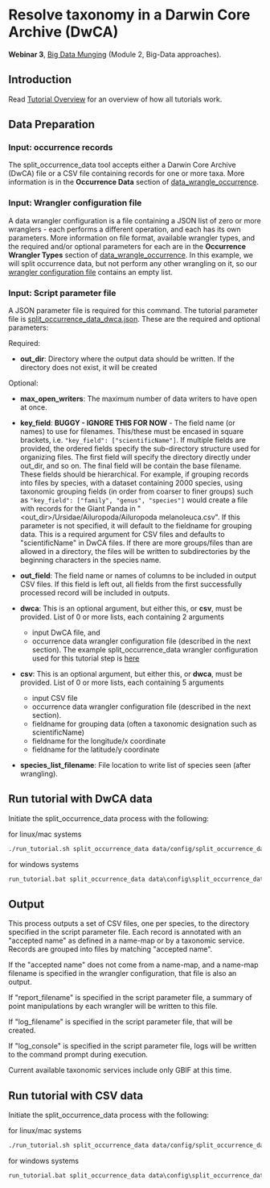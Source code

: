 # Resolve taxonomy in a Darwin Core Archive (DwCA)

**Webinar 3**, [Big Data Munging](https://docs.google.com/document/d/1CqYkCUlY40p8NnqM-GtcLju70jrAG45FGejJ26sS3_U/edit#heading=h.eax09dyp58l1)
(Module 2, Big-Data approaches).

## Introduction

Read [Tutorial Overview](../tutorial/w1_overview.md) for an overview of how all
tutorials work.

## Data Preparation

### Input: occurrence records

The split_occurrence_data tool accepts either a Darwin Core Archive (DwCA) file or a
CSV file containing records for one or more taxa.  More information is in the
**Occurrence Data** section of [data_wrangle_occurrence](data_wrangle_occurrence.md).

### Input: Wrangler configuration file

A data wrangler configuration is a file containing a JSON list of zero or more
wranglers - each performs a different operation, and each has its own parameters.
More information on file format, available wrangler types, and the required and/or
optional parameters for each are in the **Occurrence Wrangler Types** section
of [data_wrangle_occurrence](data_wrangle_occurrence.md).  In this example, we will
split occurrence data, but not perform any other wrangling on it, so our [wrangler
configuration file](../data/config/wrangle_nothing.json) contains an empty list.

### Input: Script parameter file

A JSON parameter file is required for this command.  The tutorial parameter file
is [split_occurrence_data_dwca.json](../../data/config/split_occurrence_data_dwca.json).
These are the required and optional parameters:

Required:

* **out_dir**: Directory where the output data should be written.  If the directory 
  does not exist, it will be created

Optional: 

* **max_open_writers**: The maximum number of data writers to have open at once.
* **key_field**: **BUGGY - IGNORE THIS FOR NOW** - 
  The field name (or names) to use for filenames.  This/these must be
  encased in square brackets, i.e. `"key_field": ["scientificName"]`. If multiple
  fields are provided, the ordered fields specify the sub-directory structure used for
  organizing files.  The first field will specify the directory directly under
  out_dir, and so on.  The final field will be contain the base filename.  These
  fields should be hierarchical.  For example, if grouping records into files by
  species, with a dataset containing 2000 species, using taxonomic grouping fields
  (in order from coarser to finer groups)
  such as `"key_field": ["family", "genus", "species"]` would create a file
  with records for the Giant Panda in
  "<out_dir>/Ursidae/Ailuropoda/Ailuropoda melanoleuca.csv".
  If this parameter is not specified, it will default to the fieldname for grouping
  data.  This is a required argument for CSV files and defaults to "scientificName"
  in DwCA files.  If there are more groups/files than are allowed in a directory, the
  files will be written to subdirectories by the beginning characters in the species
  name.
* **out_field**: The field name or names of columns to be included in output CSV files.
  If this field is left out, all fields from the first successfully processed record
  will be included in outputs.
* **dwca**: This is an optional argument, but either this, or **csv**, must be provided.
  List of 0 or more lists, each containing 2 arguments

  * input DwCA file, and
  * occurrence data wrangler configuration file (described in the next section). The
    example split_occurrence_data wrangler configuration used for this tutorial step
    is [here](../../input/wrangle_occurrences.json)

* **csv**: This is an optional argument, but either this, or **dwca**, must be provided. 
  List of 0 or more lists, each containing 5 arguments
  
  * input CSV file
  * occurrence data wrangler configuration file (described in the next section).
  * fieldname for grouping data (often a taxonomic designation such as scientificName)
  * fieldname for the longitude/x coordinate
  * fieldname for the latitude/y coordinate
  
* **species_list_filename**: File location to write list of species seen (after 
  wrangling).

## Run tutorial with DwCA data

Initiate the split_occurrence_data process with the following:

for linux/mac systems

```zsh
./run_tutorial.sh split_occurrence_data data/config/split_occurrence_data_dwca.json
```

for windows systems

```cmd
run_tutorial.bat split_occurrence_data data\config\split_occurrence_data_dwca.json
```

## Output

This process outputs a set of CSV files, one per species, to the directory specified in
the script parameter file.  Each record is annotated with an "accepted name" as defined
in a name-map or by a taxonomic service. Records are grouped into files by matching
"accepted name".

If the "accepted name" does not come from a name-map, and a name-map filename is
specified in the wrangler configuration, that file is also an output.

If "report_filename" is specified in the script parameter file, a summary of point
manipulations by each wrangler will be written to this file.

If "log_filename" is specified in the script parameter file, that will be created.

If "log_console" is specified in the script parameter file, logs will be written to the
command prompt during execution.

Current available taxonomic services include only GBIF at this time.

## Run tutorial with CSV data

Initiate the split_occurrence_data process with the following:

for linux/mac systems

```zsh
./run_tutorial.sh split_occurrence_data data/config/split_occurrence_data_csv.json
```

for windows systems

```cmd
run_tutorial.bat split_occurrence_data data\config\split_occurrence_data_csv.json
```
